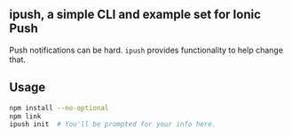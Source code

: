 ## ipush, a simple CLI and example set for Ionic Push

Push notifications can be hard.  `ipush` provides functionality to help change that.

## Usage

```bash
npm install --no-optional
npm link
ipush init  # You'll be prompted for your info here.
```
